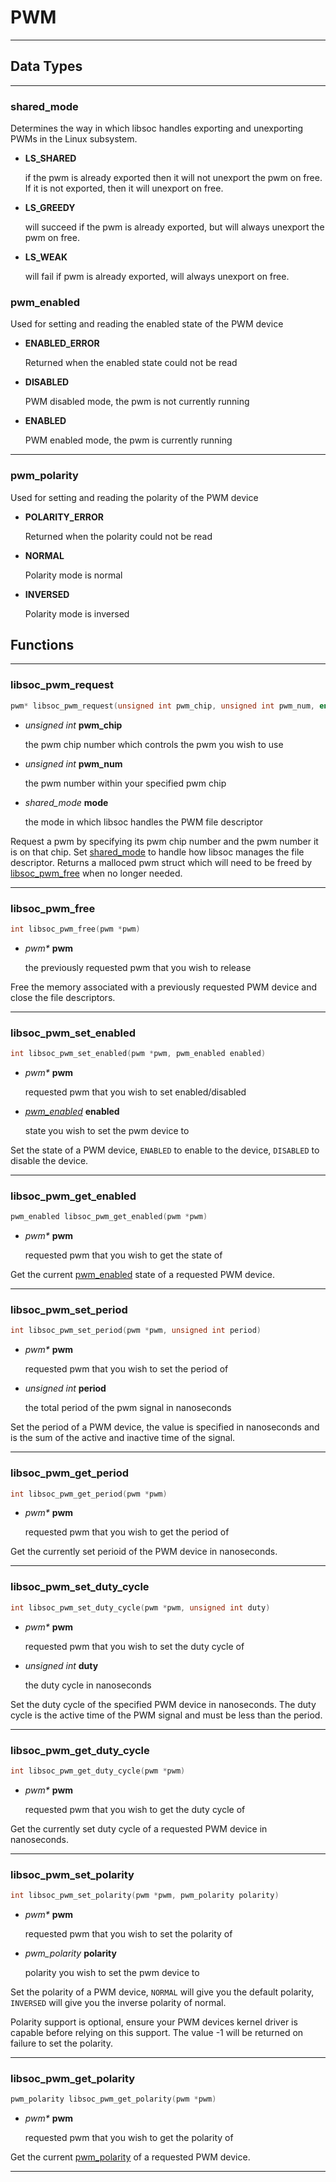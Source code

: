 # PWM
---
## Data Types
---
### shared_mode

Determines the way in which libsoc handles exporting and unexporting
PWMs in the Linux subsystem.

* **LS_SHARED**

	if the pwm is already exported then it will not unexport
	the pwm on free. If it is not exported, then it will
	unexport on free.

* **LS_GREEDY**

	will succeed if the pwm is already exported, but will
	always unexport the pwm on free.

* **LS_WEAK**

	will fail if pwm is already exported, will always unexport
	on free.

### pwm_enabled

Used for setting and reading the enabled state of the PWM device

* **ENABLED_ERROR**

	Returned when the enabled state could not be read

* **DISABLED**

	PWM disabled mode, the pwm is not currently running

* **ENABLED**

	PWM enabled mode, the pwm is currently running

---

### pwm_polarity

Used for setting and reading the polarity of the PWM device

* **POLARITY_ERROR**

	Returned when the polarity could not be read

* **NORMAL**

	Polarity mode is normal

* **INVERSED**

	Polarity mode is inversed

## Functions
---
### libsoc_pwm_request

```c
pwm* libsoc_pwm_request(unsigned int pwm_chip, unsigned int pwm_num, enum shared_mode mode)
```

- *unsigned int* **pwm_chip**

	the pwm chip number which controls the pwm you wish to use

- *unsigned int* **pwm_num**

	the pwm number within your specified pwm chip

- *shared_mode* **mode**

	the mode in which libsoc handles the PWM file descriptor

Request a pwm by specifying its pwm chip number and the pwm number it is on that chip.
Set [shared_mode](#shared_mode) to handle how libsoc manages the file descriptor.
Returns a malloced pwm struct which will need to be freed by [libsoc_pwm_free](#libsoc_pwm_free)
when no longer needed.

---

### libsoc_pwm_free

```c
int libsoc_pwm_free(pwm *pwm)
```

- *pwm\** **pwm**

	the previously requested pwm that you wish to release

Free the memory associated with a previously requested PWM device and close the file
descriptors.

---

### libsoc_pwm_set_enabled

```c
int libsoc_pwm_set_enabled(pwm *pwm, pwm_enabled enabled)
```

- *pwm\** **pwm**

	requested pwm that you wish to set enabled/disabled

- *[pwm_enabled](#pwm_enabled)* **enabled**

	state you wish to set the pwm device to

Set the state of a PWM device, `ENABLED` to enable to the device, `DISABLED` to
disable the device.

---

### libsoc_pwm_get_enabled

```c
pwm_enabled libsoc_pwm_get_enabled(pwm *pwm)
```

- *pwm\** **pwm**

	requested pwm that you wish to get the state of

Get the current [pwm_enabled](#pwm_enabled) state of a requested PWM device.

---

### libsoc_pwm_set_period

```c
int libsoc_pwm_set_period(pwm *pwm, unsigned int period)
```

- *pwm\** **pwm**

	requested pwm that you wish to set the period of

- *unsigned int* **period**

	the total period of the pwm signal in nanoseconds

Set the period of a PWM device, the value is specified in nanoseconds and is the sum
of the active and inactive time of the signal.

---

### libsoc_pwm_get_period

```c
int libsoc_pwm_get_period(pwm *pwm)
```

- *pwm\** **pwm**

	requested pwm that you wish to get the period of

Get the currently set perioid of the PWM device in nanoseconds.

---

### libsoc_pwm_set_duty_cycle

```c
int libsoc_pwm_set_duty_cycle(pwm *pwm, unsigned int duty)
```

- *pwm\** **pwm**

	requested pwm that you wish to set the duty cycle of

- *unsigned int* **duty**

	the duty cycle in nanoseconds


Set the duty cycle of the specified PWM device in nanoseconds. The duty cycle is the
active time of the PWM signal and must be less than the period.

---

### libsoc_pwm_get_duty_cycle

```c
int libsoc_pwm_get_duty_cycle(pwm *pwm)
```

- *pwm\** **pwm**

	requested pwm that you wish to get the duty cycle of

Get the currently set duty cycle of a requested PWM device in nanoseconds.

---

### libsoc_pwm_set_polarity

```c
int libsoc_pwm_set_polarity(pwm *pwm, pwm_polarity polarity)
```

- *pwm\** **pwm**

	requested pwm that you wish to set the polarity of

- *pwm_polarity* **polarity**

	polarity you wish to set the pwm device to

Set the polarity of a PWM device, `NORMAL` will give you the default polarity,
`INVERSED` will give you the inverse polarity of normal.

Polarity support is optional, ensure your PWM devices kernel driver is capable before
relying on this support. The value -1 will be returned on failure to set the polarity.

---

### libsoc_pwm_get_polarity

```c
pwm_polarity libsoc_pwm_get_polarity(pwm *pwm)
```

- *pwm\** **pwm**

	requested pwm that you wish to get the polarity of

Get the current [pwm_polarity](#pwm_polarity) of a requested PWM device.

---

